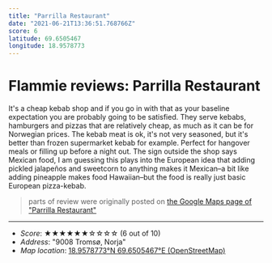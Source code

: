 ```yaml
---
title: "Parrilla Restaurant"
date: "2021-06-21T13:36:51.768766Z"
score: 6
latitude: 69.6505467
longitude: 18.9578773
---
```

# Flammie reviews: Parrilla Restaurant

It's a cheap kebab shop and if you go in with that as your baseline
expectation you are probably going to be satisfied. They serve kebabs,
hamburgers and pizzas that are relatively cheap, as much as it can be
for Norwegian prices. The kebab meat is ok, it's not very seasoned,
but it's better than frozen supermarket kebab for example. Perfect
for hangover meals or filling up before a night out. The sign outside
the shop says Mexican food, I am guessing this plays into the European
idea that adding pickled jalapeños and sweetcorn to anything makes it
Mexican–a bit like adding pineapple makes food Hawaiian–but the food
is really just basic European pizza-kebab.

> parts of review were originally posted on [the Google Maps page of
  "Parrilla Restaurant"](https://www.google.com/maps/place//data=!4m2!3m1!1s0x0:0xf515264f9cfbed42)
* * *
- *Score*: ★★★★★★☆☆☆☆ (6 out of 10)
- *Address*: "9008 Tromsø, Norja"
- *Map location*: [18.9578773°N 69.6505467°E (OpenStreetMap)](https://www.openstreetmap.org/?mlat=69.6505467&mlon=18.9578773&zoom=12)
